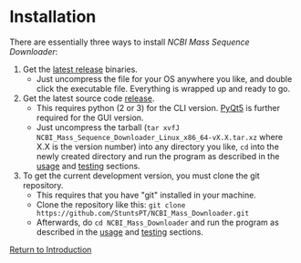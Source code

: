 # Installation
There are essentially three ways to install *NCBI Mass Sequence Downloader*:

1. Get the [latest release](https://github.com/StuntsPT/NCBI_Mass_Downloader/releases/latest) binaries.
    * Just uncompress the file for your OS anywhere you like, and double click the executable file. Everything is wrapped up and ready to go.
2. Get the latest source code [release](https://github.com/StuntsPT/NCBI_Mass_Downloader/releases/latest).
    * This requires python (2 or 3) for the CLI version. [PyQt5](http://www.riverbankcomputing.com/software/pyqt/intro) is further required for the GUI version.
    * Just uncompress the tarball (`tar xvfJ NCBI_Mass_Sequence_Downloader_Linux_x86_64-vX.X.tar.xz` where X.X is the version number) into any directory you like, `cd` into the newly created directory and run the program as described in the [usage](usage.md) and [testing](testing.md) sections.
3. To get the current development version, you must clone the git repository.
    * This requires that you have "git" installed in your machine.
    * Clone the repository like this: `git clone https://github.com/StuntsPT/NCBI_Mass_Downloader.git`
    * Afterwards, do `cd NCBI_Mass_Downloader` and run the program as described in the [usage](usage.md) and [testing](testing.md) sections.


[Return to Introduction](index.md)
